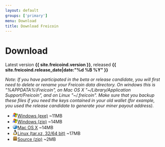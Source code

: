 ```yaml
---
layout: default
groups: ['primary']
menu: Download
title: Download Freicoin
---
```


<h1>Download</h1>

Latest version <strong>{{ site.freicoind.version }}</strong>, released <strong>{{ site.freicoind.release_date|date:"%d %B %Y" }}</strong>

*Note: If you have participated in the beta or release candidate, you will first need to delete or rename your Freicoin data directory. On windows this is "%APPDATA%\Freicoin", on Mac OS X "~/Library/Application Support/Freicoin", and on Linux "~/.freicoin". Make sure that you backup these files if you need the keys contained in your old wallet (for example, you used the release candidate to generate your miner payout address).*

<div>
	<ul class="nostyle">
		<li><img src="/static/images/os/win.png" class="os_icon" /><a href="https://s3.amazonaws.com/in.freico.stable/freicoin-{{ site.freicoind.version }}-windows-setup.exe">Windows (exe)</a> ~11MB</li>
		<li><img src="/static/images/os/win.png" class="os_icon" /><a href="https://s3.amazonaws.com/in.freico.stable/freicoin-{{ site.freicoind.version }}-windows.zip">Windows (zip)</a> ~14MB</li>
		<li><img src="/static/images/os/osx-uni.png" class="os_icon" /><a href="https://s3.amazonaws.com/in.freico.stable/freicoin-{{ site.freicoind.version }}-macosx.dmg">Mac OS X</a> ~14MB</li>
		<li><img src="/static/images/os/linux.png" class="os_icon" /><a href="https://s3.amazonaws.com/in.freico.stable/freicoin-{{ site.freicoind.version }}-linux.tar.xz">Linux (tar.xz, 32/64 bit)</a> ~17MB</li>
		<li><img src="/static/images/os/src.png" class="os_icon" /><a href="https://github.com/freicoin/freicoin/archive/v{{ site.freicoind.version }}.zip">Source (zip)</a> ~2MB</li>
	</ul>
</div>
